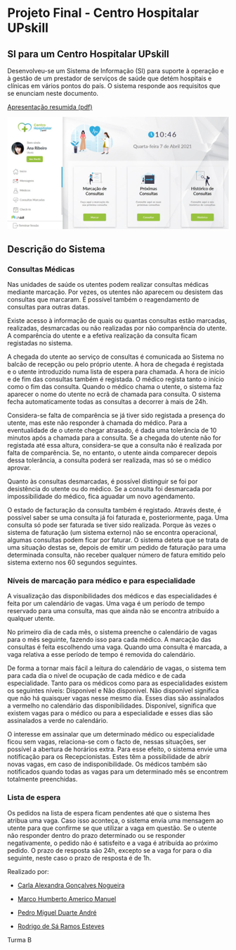 # Projeto Final - Centro Hospitalar UPskill

## SI para um Centro Hospitalar UPskill

Desenvolveu-se um Sistema de Informação (SI) para suporte à operação e à gestão de um prestador de serviços de saúde que
detém hospitais e clínicas em vários pontos do país. O sistema responde aos requisitos que se enunciam neste documento.

[Apresentação resumida (pdf)](./Documentação/Apresentação_Finalv2.pdf)


![Sistema Intro](./intro.jpg)


## Descrição do Sistema

### Consultas Médicas

<p>Nas unidades de saúde os utentes podem realizar consultas médicas mediante marcação. Por vezes, os utentes não aparecem
ou desistem das consultas que marcaram. É possível também o reagendamento de consultas para outras datas.</p>

<p>Existe acesso à informação de quais ou quantas consultas estão marcadas, realizadas, desmarcadas ou não realizadas por
não comparência do utente. A comparência do utente e a efetiva realização da consulta ficam registadas no sistema.</p>

<p>A chegada do utente ao serviço de consultas é comunicada ao Sistema no balcão de recepção ou pelo próprio utente. A hora
de chegada é registada e o utente introduzido numa lista de espera para chamada. A hora de início e de fim das consultas
também é registada. O médico regista tanto o início como o fim das consulta. Quando o médico chama o utente, o sistema
faz aparecer o nome do utente no ecrã de chamada para consulta. O sistema fecha automaticamente todas as consultas a
decorrer à mais de 24h.</p>

<p>Considera-se falta de comparência se já tiver sido registada a presença do utente, mas este não responder à chamada do
médico. Para a eventualidade de o utente chegar atrasado, é dada uma tolerância de 10 minutos após a chamada para a
consulta. Se a chegada do utente não for registada até essa altura, considera-se que a consulta não é realizada por
falta de comparência. Se, no entanto, o utente ainda comparecer depois dessa tolerância, a consulta poderá ser
realizada, mas só se o médico aprovar.</p>

<p>Quanto às consultas desmarcadas, é possível distinguir se foi por desistência do utente ou do médico. Se a consulta foi
desmarcada por impossibilidade do médico, fica aguadar um novo agendamento.</p>

<p>O estado de facturação da consulta também é registado. Através deste, é possível saber se uma consulta já foi faturada
e, posteriormente, paga. Uma consulta só pode ser faturada se tiver sido realizada. Porque às vezes o sistema de
faturação (um sistema externo) não se encontra operacional, algumas consultas podem ficar por faturar. O sistema deteta
que se trata de uma situação destas se, depois de emitir um pedido de faturação para uma determinada consulta, não
receber qualquer número de fatura emitido pelo sistema externo nos 60 segundos seguintes.</p>

### Níveis de marcação para médico e para especialidade

<p>A visualização das disponibilidades dos médicos e das especialidades é feita por um calendário de vagas. Uma vaga é um
período de tempo reservado para uma consulta, mas que ainda não se encontra atribuído a qualquer utente.</p>

<p>No primeiro dia de cada mês, o sistema preenche o calendário de vagas para o mês seguinte, fazendo isso para cada
médico. A marcação das consultas é feita escolhendo uma vaga. Quando uma consulta é marcada, a vaga relativa a esse
período de tempo é removida do calendário.</p>

<p>De forma a tornar mais fácil a leitura do calendário de vagas, o sistema tem para cada dia o nível de ocupação de cada
médico e de cada especialidade. Tanto para os médicos como para as especialidades existem os seguintes níveis:
Disponível e Não disponível. Não disponível significa que não há quaisquer vagas nesse mesmo dia. Esses dias são
assinalados a vermelho no calendário das disponibilidades. Disponível, significa que existem vagas para o médico ou para
a especialidade e esses dias são assinalados a verde no calendário.</p> 

<p>O interesse em assinalar que um determinado médico ou especialidade ficou sem vagas, relaciona-se com o facto de, nessas
situações, ser possível a abertura de horários extra. Para esse efeito, o sistema envie uma notificação
para os Recepcionistas. Estes têm a possibilidade de abrir novas vagas, em caso de indisponibilidade. Os médicos também
são notificados quando todas as vagas para um determinado mês se encontrem totalmente preenchidas.</p>

### Lista de espera

Os pedidos na lista de espera ficam pendentes até que o sistema lhes atribua uma vaga. Caso isso aconteça, o sistema
envia uma mensagem ao utente para que confirme se que utilizar a vaga em questão. Se o utente não responder dentro do
prazo determinado ou se responder negativamente, o pedido não é satisfeito e a vaga é atribuída ao próximo pedido. O
prazo de resposta são 24h, excepto se a vaga for para o dia seguinte, neste caso o prazo de resposta é de 1h.

Realizado por:

+ [Carla Alexandra Gonçalves Nogueira](https://github.com/carlan92)

+ [Marco Humberto Americo Manuel](https://github.com/Ocram82)

+ [Pedro Miguel Duarte André](https://github.com/PedroMDAndre)

+ [Rodrigo de Sá Ramos Esteves](https://github.com/Kio76)

Turma B
